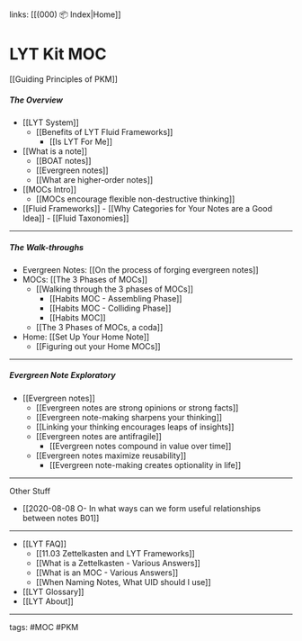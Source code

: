 links: [[(000) 📦 Index|Home]]
# LYT Kit MOC
[[Guiding Principles of PKM]]

##### The Overview
- [[LYT System]]
	- [[Benefits of LYT Fluid Frameworks]] 
		- [[Is LYT For Me]]
- [[What is a note]]
	- [[BOAT notes]]
	- [[Evergreen notes]]
	- [[What are higher-order notes]]
- [[MOCs Intro]]
	- [[MOCs encourage flexible non-destructive thinking]]
- [[Fluid Frameworks]]
		- [[Why Categories for Your Notes are a Good Idea]]
		- [[Fluid Taxonomies]]

---
##### The Walk-throughs
- Evergreen Notes: [[On the process of forging evergreen notes]]
- MOCs: [[The 3 Phases of MOCs]]
	- [[Walking through the 3 phases of MOCs]]
		- [[Habits MOC - Assembling Phase]]
		- [[Habits MOC - Colliding Phase]]
		- [[Habits MOC]]
	- [[The 3 Phases of MOCs, a coda]]
- Home: [[Set Up Your Home Note]]
	- [[Figuring out your Home MOCs]]

---
##### Evergreen Note Exploratory
- [[Evergreen notes]]
	- [[Evergreen notes are strong opinions or strong facts]]
	- [[Evergreen note-making sharpens your thinking]]
	- [[Linking your thinking encourages leaps of insights]]
	- [[Evergreen notes are antifragile]]
		- [[Evergreen notes compound in value over time]]
	- [[Evergreen notes maximize reusability]]
		- [[Evergreen note-making creates optionality in life]]

---
Other Stuff
- [[2020-08-08 O- In what ways can we form useful relationships between notes B01]]

---
- [[LYT FAQ]]
	- [[11.03 Zettelkasten and LYT Frameworks]]
	- [[What is a Zettelkasten - Various Answers]]
	- [[What is an MOC - Various Answers]]
	- [[When Naming Notes, What UID should I use]]
- [[LYT Glossary]]
- [[LYT About]]

---
tags: #MOC #PKM